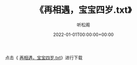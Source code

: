 ﻿---
title:  《再相遇，宝宝四岁.txt》
date:   2022-01-01T00:00:00+00:00
author: 听松阁
layout: post
permalink: /再相遇，宝宝四岁/
categories: 小说
tags: [小说]
---

点击《 [再相遇，宝宝四岁.txt](http://img.660000.xyz/bookstukust/book/bntxt/10/再相遇，宝宝四岁.txt)》进行下载